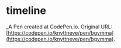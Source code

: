 # timeline
 _A Pen created at CodePen.io. Original URL: [https://codepen.io/knyttneve/pen/bgvmma](https://codepen.io/knyttneve/pen/bgvmma).

 